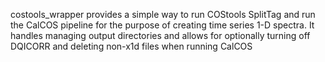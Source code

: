 costools_wrapper provides a simple way to run COStools SplitTag and run the CalCOS pipeline for the purpose of creating time series 1-D spectra. It handles managing output directories and allows for optionally turning off DQICORR and deleting non-x1d files when running CalCOS
